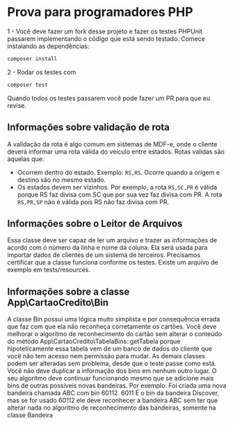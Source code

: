 # Prova para programadores PHP

1 - Você deve fazer um fork desse projeto e fazer os testes PHPUnit passarem implementando o código que está sendo testado.
Comece instalando as dependências:
```bash
composer install
```

2 - Rodar os testes com 
```bash
composer test
```

Quando todos os testes passarem você pode fazer um PR para que eu revise.

## Informações sobre validação de rota
A validação da rota é algo comum em sistemas de MDF-e, onde o cliente deverá informar uma rota válida do veículo entre estados.
Rotas validas são aquelas que:
- Ocorrem dentro do estado. Exemplo: `RS,RS`. Ocorre quando a origem e destino são no mesmo estado.
- Os estados devem ser vizinhos. Por exemplo, a rota `RS,SC,PR` é válida porque RS faz divisa com SC que por sua vez faz divisa com PR. A rota `RS,PR,SP` não é válida pois RS não faz divisa com PR.

## Informações sobre o Leitor de Arquivos

Essa classe deve ser capaz de ler um arquivo e trazer as informações de acordo com o número da linha e nome da coluna. Ela será usada para importar dados de clientes de um sistema de terceiros. Precisamos certificar que a classe funciona conforme os testes.
Existe um arquivo de exemplo em tests/resources.

## Informações sobre a classe App\CartaoCredito\Bin

A classe Bin possui uma lógica muito simplista e por consequência errada que faz com que ela não reconheça corretamente os cartões. Você deve 
melhorar o algoritmo de reconhecimento do cartão sem alterar o conteúdo do método App\CartaoCredito\TabelaBins::getTabela 
porque hipoteticamente essa tabela vem de um banco de dados do cliente que você não tem acesso nem permissão para mudar.
As demais classes podem ser alteradas sem problema, desde que o teste passe como está.
Você não deve duplicar a informação dos bins em nenhum outro lugar.
O seu algoritmo deve continuar funcionando mesmo que se adicione mais bins de outras possíveis novas bandeiras. Por exemplo:
Foi criada uma nova bandeira chamada ABC com bin 60112. 6011 É o bin da bandeira Discover, mas se for usado 60112 ele
deve reconhecer a bandeira ABC sem ter que alterar nada no algoritmo de reconhecimento das bandeiras, somente na classe
Bandeira
